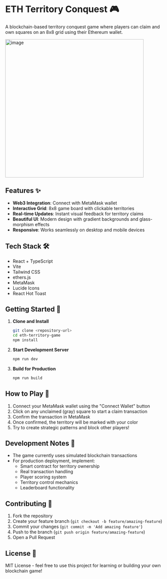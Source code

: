 # ETH Territory Conquest 🎮

A blockchain-based territory conquest game where players can claim and own squares on an 8x8 grid using their Ethereum wallet.

<img width="437" alt="image" src="https://github.com/user-attachments/assets/ea3fc365-6db9-4a79-8a54-32767588c80a">


## Features ✨

- **Web3 Integration**: Connect with MetaMask wallet
- **Interactive Grid**: 8x8 game board with clickable territories
- **Real-time Updates**: Instant visual feedback for territory claims
- **Beautiful UI**: Modern design with gradient backgrounds and glass-morphism effects
- **Responsive**: Works seamlessly on desktop and mobile devices

## Tech Stack 🛠

- React + TypeScript
- Vite
- Tailwind CSS
- ethers.js
- MetaMask
- Lucide Icons
- React Hot Toast

## Getting Started 🚀

1. **Clone and Install**
   ```bash
   git clone <repository-url>
   cd eth-territory-game
   npm install
   ```

2. **Start Development Server**
   ```bash
   npm run dev
   ```

3. **Build for Production**
   ```bash
   npm run build
   ```

## How to Play 🎯

1. Connect your MetaMask wallet using the "Connect Wallet" button
2. Click on any unclaimed (gray) square to start a claim transaction
3. Confirm the transaction in MetaMask
4. Once confirmed, the territory will be marked with your color
5. Try to create strategic patterns and block other players!

## Development Notes 📝

- The game currently uses simulated blockchain transactions
- For production deployment, implement:
  - Smart contract for territory ownership
  - Real transaction handling
  - Player scoring system
  - Territory control mechanics
  - Leaderboard functionality

## Contributing 🤝

1. Fork the repository
2. Create your feature branch (`git checkout -b feature/amazing-feature`)
3. Commit your changes (`git commit -m 'Add amazing feature'`)
4. Push to the branch (`git push origin feature/amazing-feature`)
5. Open a Pull Request

## License 📄

MIT License - feel free to use this project for learning or building your own blockchain game!

